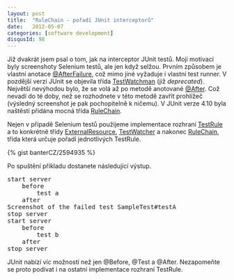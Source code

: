 ```yaml
---
layout: post
title:  "RuleChain - pořadí JUnit interceptorů"
date:   2012-05-07
categories: [software development]
disqusId: 98
---
```

Již dvakrát jsem psal o tom, jak na interceptor JUnit testů. Mojí motivací byly screenshoty Selenium testů, ale jen když selžou. Prvním způsobem je vlastní anotace <a href="http://www.aspectworks.com/2010/04/junit-anotace-afterfailure">@AfterFailure</a>, což mimo jiné vyžaduje i vlastní test runner. V pozdější verzi JUnit se objevila třída <a href="http://www.aspectworks.com/2010/07/junit-result-interceptor">TestWatchman</a> (již <em>deprecated</em>). Největší nevýhodou bylo, že se volá až po metodě anotované <a href="http://kentbeck.github.com/junit/javadoc/latest/org/junit/After.html">@After</a>. Což nevadí do té doby, než se rozhodnete v této metodě zavřít prohlížeč (výsledný screenshot je pak pochopitelně k ničemu). V JUnit verze&nbsp;4.10 byla naštěstí přidána mocná třída <a href="http://kentbeck.github.com/junit/javadoc/latest/org/junit/rules/RuleChain.html">RuleChain</a>.
<!--more-->

Nejen v případě Selenium testů použijeme implementace rozhraní <a href="http://kentbeck.github.com/junit/javadoc/latest/org/junit/rules/TestRule.html">TestRule</a> a to konkrétně třídy <a href="http://kentbeck.github.com/junit/javadoc/latest/org/junit/rules/ExternalResource.html">ExternalResource</a>, <a href="http://kentbeck.github.com/junit/javadoc/latest/org/junit/rules/TestWatcher.html">TestWatcher</a> a nakonec <a href="http://kentbeck.github.com/junit/javadoc/latest/org/junit/rules/RuleChain.html">RuleChain</a>, třída která určuje pořadí jednotlivých TestRule.

{% gist banterCZ/2594935 %}

Po spuštění příkladu dostanete následující výstup.

<pre>
start server
	before
		test a
	after
Screenshot of the failed test SampleTest#testA
stop server
start server
	before
		test b
	after
stop server
</pre>

JUnit nabízí víc možností než jen @Before, @Test a @After. Nezapomeňte se proto podívat i na ostatní implementace rozhraní TestRule.